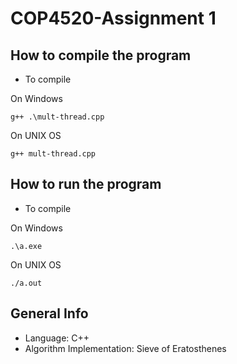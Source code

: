 # COP4520-Assignment 1

## How to compile the program

- To compile

On Windows
```
g++ .\mult-thread.cpp
```

On UNIX OS
```
g++ mult-thread.cpp
```

## How to run the program

- To compile

On Windows
```
.\a.exe
```

On UNIX OS
```
./a.out
```

## General Info
- Language: C++
- Algorithm Implementation: Sieve of Eratosthenes

